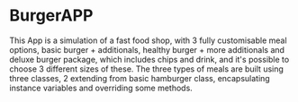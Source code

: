 # BurgerAPP

This App is a simulation of a fast food shop, with 3 fully customisable meal options, basic burger + additionals, 
healthy burger + more additionals and deluxe burger package, which includes chips and drink, and it's possible to choose 3 different sizes of these.
The three types of meals are built using three classes, 2 extending from basic hamburger class, encapsulating instance variables and overriding some methods.
